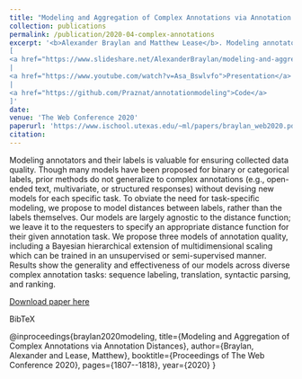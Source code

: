 ```yaml
---
title: "Modeling and Aggregation of Complex Annotations via Annotation Distances"
collection: publications
permalink: /publication/2020-04-complex-annotations
excerpt: '<b>Alexander Braylan and Matthew Lease</b>. Modeling annotators and their labels is valuable for ensuring collected data quality. Though many models have been proposed for binary or categorical labels, prior methods do not generalize to complex annotations (e.g., open-ended text, multivariate, or structured responses) without devising new models for each specific task. To obviate the need for task-specific modeling, we propose to model distances between labels, rather than the labels themselves. Our models are largely agnostic to the distance function; we leave it to the requesters to specify an appropriate distance function for their given annotation task. We propose three models of annotation quality, including a Bayesian hierarchical extension of multidimensional scaling which can be trained in an unsupervised or semi-supervised manner. Results show the generality and effectiveness of our models across diverse complex annotation tasks: sequence labeling, translation, syntactic parsing, and ranking.
[
<a href="https://www.slideshare.net/AlexanderBraylan/modeling-and-aggregation-of-complex-annotations">Slides</a>
|
<a href="https://www.youtube.com/watch?v=Asa_Bswlvfo">Presentation</a>
|
<a href="https://github.com/Praznat/annotationmodeling">Code</a>
]'
date: 
venue: 'The Web Conference 2020'
paperurl: 'https://www.ischool.utexas.edu/~ml/papers/braylan_web2020.pdf'
citation: 
---
```

Modeling annotators and their labels is valuable for ensuring collected data quality. Though many models have been proposed for binary or categorical labels, prior methods do not generalize to complex annotations (e.g., open-ended text, multivariate, or structured responses) without devising new models for each specific task. To obviate the need for task-specific modeling, we propose to model distances between labels, rather than the labels themselves. Our models are largely agnostic to the distance function; we leave it to the requesters to specify an appropriate distance function for their given annotation task. We propose three models of annotation quality, including a Bayesian hierarchical extension of multidimensional scaling which can be trained in an unsupervised or semi-supervised manner. Results show the generality and effectiveness of our models across diverse complex annotation tasks: sequence labeling, translation, syntactic parsing, and ranking.

[Download paper here](https://www.ischool.utexas.edu/~ml/papers/braylan_web2020.pdf)

BibTeX

@inproceedings{braylan2020modeling,
  title={Modeling and Aggregation of Complex Annotations via Annotation Distances},
  author={Braylan, Alexander and Lease, Matthew},
  booktitle={Proceedings of The Web Conference 2020},
  pages={1807--1818},
  year={2020}
}